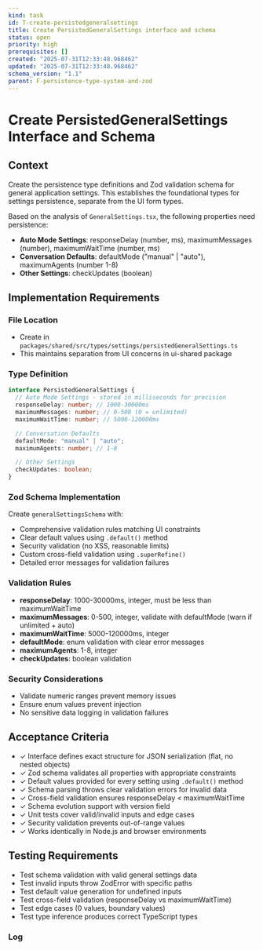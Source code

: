 ```yaml
---
kind: task
id: T-create-persistedgeneralsettings
title: Create PersistedGeneralSettings interface and schema
status: open
priority: high
prerequisites: []
created: "2025-07-31T12:33:48.968462"
updated: "2025-07-31T12:33:48.968462"
schema_version: "1.1"
parent: F-persistence-type-system-and-zod
---
```


# Create PersistedGeneralSettings Interface and Schema

## Context

Create the persistence type definitions and Zod validation schema for general application settings. This establishes the foundational types for settings persistence, separate from the UI form types.

Based on the analysis of `GeneralSettings.tsx`, the following properties need persistence:

- **Auto Mode Settings**: responseDelay (number, ms), maximumMessages (number), maximumWaitTime (number, ms)
- **Conversation Defaults**: defaultMode ("manual" | "auto"), maximumAgents (number 1-8)
- **Other Settings**: checkUpdates (boolean)

## Implementation Requirements

### File Location

- Create in `packages/shared/src/types/settings/persistedGeneralSettings.ts`
- This maintains separation from UI concerns in ui-shared package

### Type Definition

```typescript
interface PersistedGeneralSettings {
  // Auto Mode Settings - stored in milliseconds for precision
  responseDelay: number; // 1000-30000ms
  maximumMessages: number; // 0-500 (0 = unlimited)
  maximumWaitTime: number; // 5000-120000ms

  // Conversation Defaults
  defaultMode: "manual" | "auto";
  maximumAgents: number; // 1-8

  // Other Settings
  checkUpdates: boolean;
}
```

### Zod Schema Implementation

Create `generalSettingsSchema` with:

- Comprehensive validation rules matching UI constraints
- Clear default values using `.default()` method
- Security validation (no XSS, reasonable limits)
- Custom cross-field validation using `.superRefine()`
- Detailed error messages for validation failures

### Validation Rules

- **responseDelay**: 1000-30000ms, integer, must be less than maximumWaitTime
- **maximumMessages**: 0-500, integer, validate with defaultMode (warn if unlimited + auto)
- **maximumWaitTime**: 5000-120000ms, integer
- **defaultMode**: enum validation with clear error messages
- **maximumAgents**: 1-8, integer
- **checkUpdates**: boolean validation

### Security Considerations

- Validate numeric ranges prevent memory issues
- Ensure enum values prevent injection
- No sensitive data logging in validation failures

## Acceptance Criteria

- ✓ Interface defines exact structure for JSON serialization (flat, no nested objects)
- ✓ Zod schema validates all properties with appropriate constraints
- ✓ Default values provided for every setting using `.default()` method
- ✓ Schema parsing throws clear validation errors for invalid data
- ✓ Cross-field validation ensures responseDelay < maximumWaitTime
- ✓ Schema evolution support with version field
- ✓ Unit tests cover valid/invalid inputs and edge cases
- ✓ Security validation prevents out-of-range values
- ✓ Works identically in Node.js and browser environments

## Testing Requirements

- Test schema validation with valid general settings data
- Test invalid inputs throw ZodError with specific paths
- Test default value generation for undefined inputs
- Test cross-field validation (responseDelay vs maximumWaitTime)
- Test edge cases (0 values, boundary values)
- Test type inference produces correct TypeScript types

### Log
